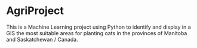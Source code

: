 # AgriProject
This is a Machine Learning project using Python to identify and display in a GIS the most suitable areas for planting oats in the provinces of Manitoba and Saskatchewan / Canada.
